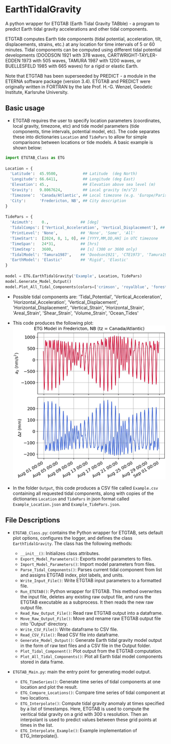 # EarthTidalGravity
A python wrapper for ETGTAB (Earth Tidal Gravity TABble) - a program to predict Earth tidal gravity accelerations and other tidal components.

ETGTAB computes Earth tide components (tidal potential, acceleration, tilt, displacements, strains, etc.) at any location for time intervals of 5 or 60 minutes. Tidal components can be computed using different tidal potential developments (DOODSON 1921 with 378 waves, CARTWRIGHT-TAYLER-EDDEN 1973 with 505 waves, TAMURA 1987 with 1200 waves, or BUELLESFELD 1985 with 665 waves) for a rigid or elastic Earth.

Note that ETGTAB has been superseeded by PREDICT - a module in the ETERNA software package (version 3.4).
ETGTAB and PREDICT were originally written in FORTRAN by the late Prof. H.-G. Wenzel, Geodetic Institute, Karlsruhe University.

## Basic usage

- ETGTAB requires the user to specify location parameters (coordinates, local gravity, timezone, etc) and tide model parameters (tide components, time intervals, potential model, etc). The code separates these into dictionaries `Location` and `TidePars` to allow for simple comparisons between locations or tide models. A basic example is shown below:

```Python
import ETGTAB_Class as ETG

Location = {
  'Latitude':  45.9500,           ## Latitude  (deg North)
  'Longitude': 66.6411,           ## Longitude (deg East)
  'Elevation': 45.,               ## Elevation above sea level (m)
  'Gravity':   9.8067624,         ## Local gravity (m/s^2)
  'Timezone':  'Canada/Atlantic', ## Local timezone (e.g. 'Europe/Paris', 'Canada/Atlantic', 'UTC', see pytz.common_timezones)
  'City':      'Fredericton, NB', ## City description
}

TidePars = {
  'Azimuth':    0.,              ## [deg]
  'TidalComps': ['Vertical_Acceleration', 'Vertical_Displacement'], ## List of tidal components to compute.
  'PrintLevel': 'None',          ## 'None', 'Some', 'All'
  'TimeStart':  [2024, 8, 1, 0], ## [YYYY,MM,DD,HH] in UTC timezone
  'TimeSpan':   24*31,           ## [hrs]
  'TimeStep':   3600,            ## [s] (300 or 3600 only)
  'TidalModel': 'Tamura1987',    ## 'Doodson1921', 'CTE1973', 'Tamura1987', 'Buellesfeld1985'
  'EarthModel': 'Elastic'        ## 'Rigid', 'Elastic'
}

model = ETG.EarthTidalGravity('Example', Location, TidePars)
model.Generate_Model_Output()
model.Plot_All_Tidal_Components(colors=['crimson', 'royalblue', 'forestgreen'], linestyle='-', marker='', autotitle=True)
```

- Possible tidal components are: 'Tidal_Potential', 'Vertical_Acceleration', 'Horizontal_Acceleration', 'Vertical_Displacement', 'Horizontal_Displacement', 'Vertical_Strain', 'Horizontal_Strain', 'Areal_Strain', 'Shear_Strain', 'Volume_Strain', 'Ocean_Tides'

 - This code produces the following plot:
![Example ETG time series in Fredericton, NB for August 1-31 2024](/Figures/ETG_Example_TimeSeries.jpeg)

- In the folder `Output`, this code produces a CSV file called `Example.csv` containing all requested tidal components, along with copies of the dictionaries `Location` and `TidePars` in json format called `Example_Location.json` and `Example_TidePars.json`.

## File Descriptions

- `ETGTAB_Class.py`: contains the Python wrapper for ETGTAB, sets default plot options, configures the logger, and defines the class `EarthTidalGravity`. The class has the following methods:
  - `__init__()`: Initializes class attributes.
  - `Export_Model_Parameters()`: Exports model parameters to files.
  - `Import_Model_Parameters()`: Import model parameters from files.
  - `Parse_Tidal_Components()`: Parses current tidal component from list and assigns ETGTAB index, plot labels, and units.
  - `Write_Input_File()`: Write ETGTAB input parameters to a formatted file.
  - `Run_ETGTAB()`: Python wrapper for ETGTAB. This method overwrites the input file, deletes any existing raw output file, and runs the ETGTAB executable as a subprocess. It then reads the new raw output file.
  - `Read_Raw_Output_File()`: Read raw ETGTAB output into a dataframe.
  - `Move_Raw_Output_File()`: Move and rename raw ETGTAB output file into 'Output' directory.
  - `Write_CSV_File()`: Write dataframe to CSV file.
  - `Read_CSV_File()`: Read CSV file into dataframe.
  - `Generate_Model_Output()`: Generate Earth tidal gravity model output in the form of raw text files and a CSV file in the Output folder.
  - `Plot_Tidal_Component()`: Plot output from the ETGTAB computation.
  - `Plot_All_Tidal_Components()`: Plot all Earth tidal model components stored in data frame.

- `ETGTAB_Main.py`: main the entry point for generating model output.
  - `ETG_TimeSeries()`: Generate time series of tidal components at one location and plot the result.
  - `ETG_Compare_Locations()`: Compare time series of tidal component at two locations.
  - `ETG_Interpolate()`: Compute tidal gravity anomaly at times specified by a list of timestamps. Here, ETGTAB is used to compute the veritical tidal gravity on a grid with 300 s resolution. Then an interpolant is used to predict values between these grid points at times in the list.
  - `ETG_Interpolate_Example()`: Example implementation of ETG_Interpolate().
